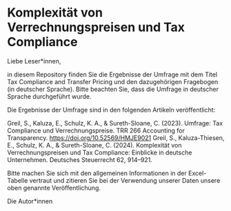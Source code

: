 # Komplexität von Verrechnungspreisen und Tax Compliance
Liebe Leser*innen,

in diesem Repository finden Sie die Ergebnisse der Umfrage mit dem Titel Tax Compliance and Transfer Pricing und den dazugehörigen Fragebogen (in deutscher Sprache). Bitte beachten Sie, dass die Umfrage in deutscher Sprache durchgeführt wurde.

Die Ergebnisse der Umfrage sind in den folgenden Artikeln veröffentlicht:

Greil, S., Kaluza, E., Schulz, K. A., & Sureth-Sloane, C. (2023). Umfrage: Tax Compliance und Verrechnungspreise. TRR 266 Accounting for Transparency. https://doi.org/10.52569/HMJE9021
Greil, S., Kaluza-Thiesen, E., Schulz, K. A., & Sureth-Sloane, C. (2024). Komplexität von Verrechnungspreisen und Tax Compliance: Einblicke in deutsche Unternehmen. Deutsches Steuerrecht 62, 914–921.

Bitte machen Sie sich mit den allgemeinen Informationen in der Excel-Tabelle vertraut und zitieren Sie bei der Verwendung unserer Daten unsere oben genannte Veröffentlichung.

Die Autor*innen
